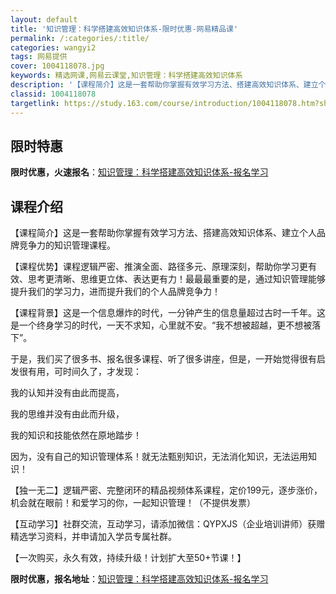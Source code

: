 ```yaml
---
layout: default
title: '知识管理：科学搭建高效知识体系-限时优惠-网易精品课'
permalink: /:categories/:title/
categories: wangyi2
tags: 网易提供
cover: 1004118078.jpg
keywords: 精选网课,网易云课堂,知识管理：科学搭建高效知识体系
description: '【课程简介】这是一套帮助你掌握有效学习方法、搭建高效知识体系、建立个人品牌竞争力的知识管理课程。【课程优势】课程逻辑严密'
classid: 1004118078
targetlink: https://study.163.com/course/introduction/1004118078.htm?share=1&shareId=1025206652&utm_campaign=share&utm_medium=iphoneShare&utm_source=&utm_u=1025206652
---
```


## 限时特惠

**限时优惠，火速报名**：[知识管理：科学搭建高效知识体系-报名学习](https://study.163.com/course/introduction/1004118078.htm?share=1&shareId=1025206652&utm_campaign=share&utm_medium=iphoneShare&utm_source=&utm_u=1025206652)

## 课程介绍

【课程简介】这是一套帮助你掌握有效学习方法、搭建高效知识体系、建立个人品牌竞争力的知识管理课程。



【课程优势】课程逻辑严密、推演全面、路径多元、原理深刻，帮助你学习更有效、思考更清晰、思维更立体、表达更有力！最最最重要的是，通过知识管理能够提升我们的学习力，进而提升我们的个人品牌竞争力！



【课程背景】这是一个信息爆炸的时代，一分钟产生的信息量超过古时一千年。这是一个终身学习的时代，一天不求知，心里就不安。“我不想被超越，更不想被落下”。



于是，我们买了很多书、报名很多课程、听了很多讲座，但是，一开始觉得很有启发很有用，可时间久了，才发现：



我的认知并没有由此而提高，

我的思维并没有由此而升级，

我的知识和技能依然在原地踏步！



因为，没有自己的知识管理体系！就无法甄别知识，无法消化知识，无法运用知识！



【独一无二】逻辑严密、完整闭环的精品视频体系课程，定价199元，逐步涨价，机会就在眼前！和爱学习的你，一起知识管理！（不提供发票）



【互动学习】社群交流，互动学习，请添加微信：QYPXJS（企业培训讲师）获赠精选学习资料，并申请加入学员专属社群。



【一次购买，永久有效，持续升级！计划扩大至50+节课！】

**限时优惠，报名地址**：[知识管理：科学搭建高效知识体系-报名学习](https://study.163.com/course/introduction/1004118078.htm?share=1&shareId=1025206652&utm_campaign=share&utm_medium=iphoneShare&utm_source=&utm_u=1025206652)

